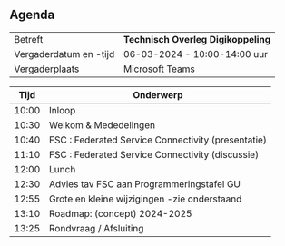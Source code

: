 ## Agenda

|  |   |
|------------------------|-------------------------------------| 
| Betreft  | **Technisch Overleg Digikoppeling** |
| Vergaderdatum en -tijd | 06-03-2024 - 10:00-14:00 uur  |
| Vergaderplaats  | Microsoft Teams |


| Tijd | Onderwerp |
| --- | --- |
| 10:00 | Inloop        | 
| 10:30 | Welkom & Mededelingen        |    
| 10:40 | FSC : Federated Service Connectivity (presentatie) |
| 11:10 | FSC : Federated Service Connectivity (discussie) |
| 12:00 | Lunch|
| 12:30 | Advies tav FSC aan Programmeringstafel GU |
| 12:55 | Grote en kleine wijzigingen -zie onderstaand |
| 13:10 | Roadmap: (concept) 2024-2025 |
| 13:25 | Rondvraag / Afsluiting |

